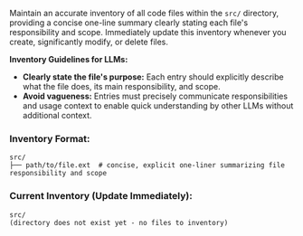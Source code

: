 Maintain an accurate inventory of all code files within the `src/` directory, providing a concise one-line summary clearly stating each file's responsibility and scope. Immediately update this inventory whenever you create, significantly modify, or delete files.

**Inventory Guidelines for LLMs:**

- **Clearly state the file's purpose:** Each entry should explicitly describe what the file does, its main responsibility, and scope.
- **Avoid vagueness:** Entries must precisely communicate responsibilities and usage context to enable quick understanding by other LLMs without additional context.

### Inventory Format:

```
src/
├── path/to/file.ext  # concise, explicit one-liner summarizing file responsibility and scope
```

### Current Inventory (Update Immediately):

```
src/
(directory does not exist yet - no files to inventory)
```
